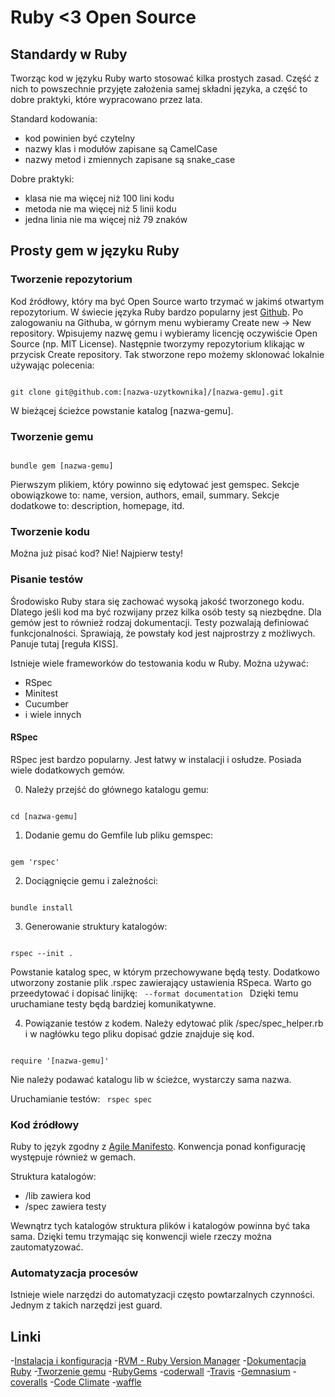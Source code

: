 # Ruby <3 Open Source #

## Standardy w Ruby ##

Tworząc kod w języku Ruby warto stosować kilka prostych zasad.
Część z nich to powszechnie przyjęte założenia samej składni języka,
a część to dobre praktyki, które wypracowano przez lata.

Standard kodowania:
- kod powinien być czytelny
- nazwy klas i modułów zapisane są CamelCase
- nazwy metod i zmiennych zapisane są snake_case

Dobre praktyki:
- klasa nie ma więcej niż 100 lini kodu
- metoda nie ma więcej niż 5 linii kodu
- jedna linia nie ma więcej niż 79 znaków

## Prosty gem w języku Ruby ##

### Tworzenie repozytorium ###

Kod źródłowy, który ma być Open Source warto trzymać w jakimś otwartym repozytorium.
W świecie języka Ruby bardzo popularny jest [Github](http://github.com/).
Po zalogowaniu na Githuba, w górnym menu wybieramy Create new -> New repository.
Wpisujemy nazwę gemu i wybieramy licencję oczywiście Open Source (np. MIT License).
Następnie tworzymy repozytorium klikając w przycisk Create repository.
Tak stworzone repo możemy sklonować lokalnie używając polecenia:

<code>
git clone git@github.com:[nazwa-uzytkownika]/[nazwa-gemu].git
</code>

W bieżącej ścieżce powstanie katalog [nazwa-gemu].

### Tworzenie gemu ###

<code>
bundle gem [nazwa-gemu]
</code>

Pierwszym plikiem, który powinno się edytować jest gemspec.
Sekcje obowiązkowe to: name, version, authors, email, summary.
Sekcje dodatkowe to: description, homepage, itd.

### Tworzenie kodu ###

Można już pisać kod? Nie! Najpierw testy!

### Pisanie testów ###

Środowisko Ruby stara się zachować wysoką jakość tworzonego kodu.
Dlatego jeśli kod ma być rozwijany przez kilka osób testy są niezbędne.
Dla gemów jest to również rodzaj dokumentacji.
Testy pozwalają definiować funkcjonalności.
Sprawiają, że powstały kod jest najprostrzy z możliwych.
Panuje tutaj [reguła KISS].

Istnieje wiele frameworków do testowania kodu w Ruby. Można używać:
- RSpec
- Minitest
- Cucumber
- i wiele innych

#### RSpec ####

RSpec jest bardzo popularny.
Jest łatwy w instalacji i osłudze.
Posiada wiele dodatkowych gemów.

0. Należy przejść do głównego katalogu gemu:
<code>
cd [nazwa-gemu]
</code>

1. Dodanie gemu do Gemfile lub pliku gemspec:
<code>
gem 'rspec'
</code>

2. Dociągnięcie gemu i zależności:
<code>
bundle install
</code>

3. Generowanie struktury katalogów:
<code>
rspec --init .
</code>

Powstanie katalog spec, w którym przechowywane będą testy.
Dodatkowo utworzony zostanie plik .rspec zawierający ustawienia RSpeca.
Warto go przeedytować i dopisać linijkę:
<code>
--format documentation
</code>
Dzięki temu uruchamiane testy będą bardziej komunikatywne.

4. Powiązanie testów z kodem.
Należy edytować plik /spec/spec_helper.rb i w nagłówku tego pliku dopisać gdzie znajduje się kod.
<code>
require '[nazwa-gemu]'
</code>

Nie należy podawać katalogu lib w ścieżce, wystarczy sama nazwa.

Uruchamianie testów:
<code>
rspec spec
</code>

### Kod źródłowy ###

Ruby to język zgodny z [Agile Manifesto](http://agilemanifesto.org/iso/pl/).
Konwencja ponad konfigurację występuje również w gemach.

Struktura katalogów:
* /lib zawiera kod
* /spec zawiera testy

Wewnątrz tych katalogów struktura plików i katalogów powinna być taka sama.
Dzięki temu trzymając się konwencji wiele rzeczy można zautomatyzować.

### Automatyzacja procesów ###

Istnieje wiele narzędzi do automatyzacji często powtarzalnych czynności.
Jednym z takich narzędzi jest guard.

## Linki ##

-[Instalacja i konfiguracja](https://github.com/fractalsoft/dotfiles)
-[RVM - Ruby Version Manager](https://rvm.io/)
-[Dokumentacja Ruby](http://www.ruby-doc.org/)
-[Tworzenie gemu](http://railscasts.com/episodes/245-new-gem-with-bundler?view=asciicast)
-[RubyGems](http://rubygems.org/)
-[coderwall](https://coderwall.com/welcome)
-[Travis](https://travis-ci.org/)
-[Gemnasium](https://gemnasium.com/)
-[coveralls](https://coveralls.io/)
-[Code Climate](https://codeclimate.com/)
-[waffle](https://waffle.io/)
